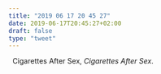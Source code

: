 ```yaml
---
title: "2019 06 17 20 45 27"
date: 2019-06-17T20:45:27+02:00
draft: false
type: "tweet"
---
```

<a href="https://itunes.apple.com/fr/album/cigarettes-after-sex/121540895" type="application/rss+xml" class="iconfont icon-music" title="rss"></a> &nbsp; Cigarettes After Sex, *Cigarettes After Sex*.

